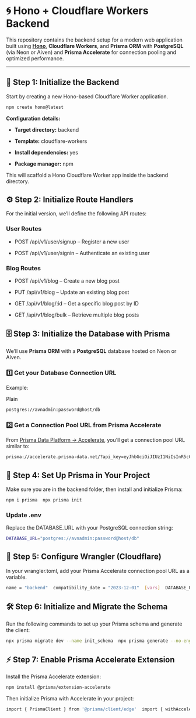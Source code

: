 # 🌀 Hono + Cloudflare Workers Backend

This repository contains the backend setup for a modern web application built using **[Hono](https://hono.dev/)**, **Cloudflare Workers**, and **Prisma ORM** with **PostgreSQL** (via Neon or Aiven) and **Prisma Accelerate** for connection pooling and optimized performance.

---

## 🚀 Step 1: Initialize the Backend

Start by creating a new Hono-based Cloudflare Worker application.

```bash
npm create hono@latest
```

**Configuration details:**

*   **Target directory:** backend
    
*   **Template:** cloudflare-workers
    
*   **Install dependencies:** yes
    
*   **Package manager:** npm
    

This will scaffold a Hono Cloudflare Worker app inside the backend directory.

⚙️ Step 2: Initialize Route Handlers
------------------------------------

For the initial version, we’ll define the following API routes:

### **User Routes**

*   POST /api/v1/user/signup – Register a new user
    
*   POST /api/v1/user/signin – Authenticate an existing user
    

### **Blog Routes**

*   POST /api/v1/blog – Create a new blog post
    
*   PUT /api/v1/blog – Update an existing blog post
    
*   GET /api/v1/blog/:id – Get a specific blog post by ID
    
*   GET /api/v1/blog/bulk – Retrieve multiple blog posts
    

🗄️ Step 3: Initialize the Database with Prisma
-----------------------------------------------

We’ll use **Prisma ORM** with a **PostgreSQL** database hosted on Neon or Aiven.

### 1️⃣ Get your Database Connection URL

Example:

Plain 
```bash
postgres://avnadmin:password@host/db   
```

### 2️⃣ Get a Connection Pool URL from Prisma Accelerate

From [Prisma Data Platform → Accelerate](https://www.prisma.io/data-platform/accelerate), you’ll get a connection pool URL similar to:

```bash
prisma://accelerate.prisma-data.net/?api_key=eyJhbGciOiJIUzI1NiIsInR5cCI6IkpX...   
```
🧩 Step 4: Set Up Prisma in Your Project
----------------------------------------

Make sure you are in the backend folder, then install and initialize Prisma:

```bash
npm i prisma  npx prisma init   
```
### Update .env

Replace the DATABASE\_URL with your PostgreSQL connection string:

```bash
DATABASE_URL="postgres://avnadmin:password@host/db"   
```

🧾 Step 5: Configure Wrangler (Cloudflare)
------------------------------------------

In your wrangler.toml, add your Prisma Accelerate connection pool URL as a variable.

```bash
name = "backend"  compatibility_date = "2023-12-01"  [vars]  DATABASE_URL = "prisma://accelerate.prisma-data.net/?api_key=eyJhbGciOi..."   
```
🛠️ Step 6: Initialize and Migrate the Schema
---------------------------------------------

Run the following commands to set up your Prisma schema and generate the client:

```bash
npx prisma migrate dev --name init_schema  npx prisma generate --no-engine   
```
⚡ Step 7: Enable Prisma Accelerate Extension
--------------------------------------------

Install the Prisma Accelerate extension:

```bash
npm install @prisma/extension-accelerate   
```
Then initialize Prisma with Accelerate in your project:

```bash
import { PrismaClient } from '@prisma/client/edge'  import { withAccelerate } from '@prisma/extension-accelerate'  const prisma = new PrismaClient({    datasourceUrl: env.DATABASE_URL,  }).$extends(withAccelerate())
``` 
